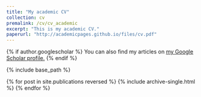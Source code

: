 ```yaml
---
title: "My academic CV"
collection: cv
premalink: /cv/cv_academic
excerpt: "This is my academic CV."
paperurl: "http://academicpages.github.io/files/cv.pdf"
---
```

{% if author.googlescholar %}
  You can also find my articles on <u><a href="{{author.googlescholar}}">my Google Scholar profile</a>.</u>
{% endif %}

{% include base_path %}

{% for post in site.publications reversed %}
  {% include archive-single.html %}
{% endfor %}